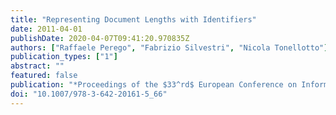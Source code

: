 ```yaml
---
title: "Representing Document Lengths with Identifiers"
date: 2011-04-01
publishDate: 2020-04-07T09:41:20.970835Z
authors: ["Raffaele Perego", "Fabrizio Silvestri", "Nicola Tonellotto"]
publication_types: ["1"]
abstract: ""
featured: false
publication: "*Proceedings of the $33^rd$ European Conference on Information Retrieval (ECIR 2011)*"
doi: "10.1007/978-3-642-20161-5_66"
---
```


